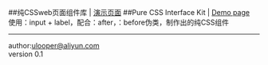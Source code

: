 ##纯CSSweb页面组件库 | [演示页面](https://tfzh2020.gitee.io/looper-ui/)
##Pure CSS Interface Kit | [Demo page](https://tfzh2020.gitee.io/looper-ui/)  
使用：input + label，配合：after，：before伪类，制作出的纯CSS组件
***
author:ulooper@aliyun.com  
version 0.1
